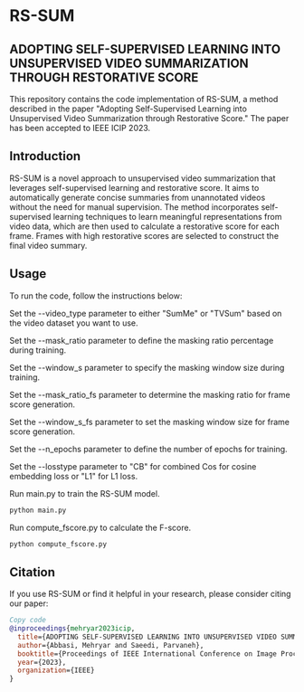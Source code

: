 # RS-SUM
## ADOPTING SELF-SUPERVISED LEARNING INTO UNSUPERVISED VIDEO SUMMARIZATION THROUGH RESTORATIVE SCORE
This repository contains the code implementation of RS-SUM, a method described in the paper "Adopting Self-Supervised Learning into Unsupervised Video Summarization through Restorative Score." The paper has been accepted to IEEE ICIP 2023.

## Introduction
RS-SUM is a novel approach to unsupervised video summarization that leverages self-supervised learning and restorative score. It aims to automatically generate concise summaries from unannotated videos without the need for manual supervision. The method incorporates self-supervised learning techniques to learn meaningful representations from video data, which are then used to calculate a restorative score for each frame. Frames with high restorative scores are selected to construct the final video summary.

## Usage
To run the code, follow the instructions below:

Set the --video_type parameter to either "SumMe" or "TVSum" based on the video dataset you want to use.

Set the --mask_ratio parameter to define the masking ratio percentage during training.

Set the --window_s parameter to specify the masking window size during training.

Set the --mask_ratio_fs parameter to determine the masking ratio for frame score generation.

Set the --window_s_fs parameter to set the masking window size for frame score generation.

Set the --n_epochs parameter to define the number of epochs for training.

Set the --losstype parameter to "CB" for combined Cos for cosine embedding loss or "L1" for L1 loss.

Run main.py to train the RS-SUM model.

```bash
python main.py
```
Run compute_fscore.py to calculate the F-score.
```bash
python compute_fscore.py
```
## Citation
If you use RS-SUM or find it helpful in your research, please consider citing our paper:

```bibtex
Copy code
@inproceedings{mehryar2023icip,
  title={ADOPTING SELF-SUPERVISED LEARNING INTO UNSUPERVISED VIDEO SUMMARIZATION THROUGH RESTORATIVE SCORE},
  author={Abbasi, Mehryar and Saeedi, Parvaneh},
  booktitle={Proceedings of IEEE International Conference on Image Processing (ICIP)},
  year={2023},
  organization={IEEE}
}
